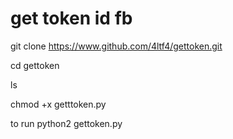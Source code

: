# get token id fb
git clone https://www.github.com/4ltf4/gettoken.git

cd gettoken

ls

chmod +x getttoken.py

to run 
 python2 gettoken.py
